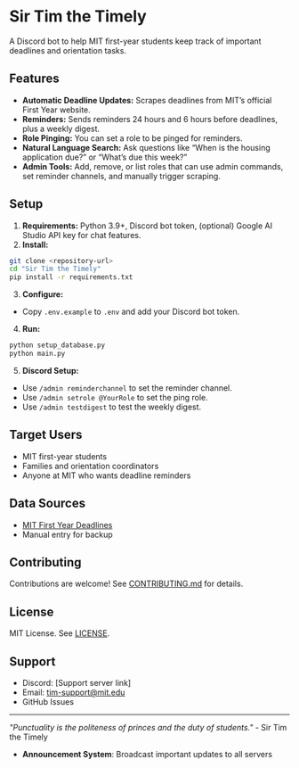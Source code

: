 
# Sir Tim the Timely

A Discord bot to help MIT first-year students keep track of important deadlines and orientation tasks.

## Features

- **Automatic Deadline Updates:** Scrapes deadlines from MIT’s official First Year website.
- **Reminders:** Sends reminders 24 hours and 6 hours before deadlines, plus a weekly digest.
- **Role Pinging:** You can set a role to be pinged for reminders.
- **Natural Language Search:** Ask questions like “When is the housing application due?” or “What’s due this week?”
- **Admin Tools:** Add, remove, or list roles that can use admin commands, set reminder channels, and manually trigger scraping.

## Setup

1. **Requirements:** Python 3.9+, Discord bot token, (optional) Google AI Studio API key for chat features.
2. **Install:**
  ```bash
  git clone <repository-url>
  cd "Sir Tim the Timely"
  pip install -r requirements.txt
  ```
3. **Configure:**
  - Copy `.env.example` to `.env` and add your Discord bot token.
4. **Run:**
  ```bash
  python setup_database.py
  python main.py
  ```
5. **Discord Setup:**
  - Use `/admin reminderchannel` to set the reminder channel.
  - Use `/admin setrole @YourRole` to set the ping role.
  - Use `/admin testdigest` to test the weekly digest.

## Target Users

- MIT first-year students
- Families and orientation coordinators
- Anyone at MIT who wants deadline reminders

## Data Sources

- [MIT First Year Deadlines](https://firstyear.mit.edu/orientation/countdown-to-campus-before-you-arrive/critical-summer-actions-and-deadlines/)
- Manual entry for backup

## Contributing

Contributions are welcome! See [CONTRIBUTING.md](CONTRIBUTING.md) for details.

## License

MIT License. See [LICENSE](LICENSE).

## Support

- Discord: [Support server link]
- Email: tim-support@mit.edu
- GitHub Issues

---

*"Punctuality is the politeness of princes and the duty of students."* - Sir Tim the Timely
- **Announcement System**: Broadcast important updates to all servers
